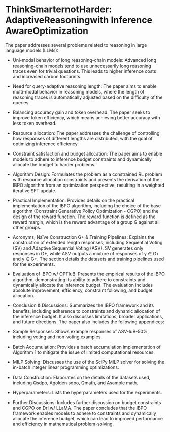 # ThinkSmarternotHarder: AdaptiveReasoningwith Inference AwareOptimization

The paper addresses several problems related to reasoning in large language models (LLMs):

- Uni-modal behavior of long reasoning-chain models: Advanced long reasoning-chain models tend to use unnecessarily long reasoning traces even for trivial questions. This leads to higher inference costs and increased carbon footprints.
- Need for query-adaptive reasoning length: The paper aims to enable multi-modal behavior in reasoning models, where the length of reasoning traces is automatically adjusted based on the difficulty of the queries.
- Balancing accuracy gain and token overhead: The paper seeks to improve token efficiency, which means achieving better accuracy with less token overhead.
- Resource allocation: The paper addresses the challenge of controlling how responses of different lengths are distributed, with the goal of optimizing inference efficiency.
- Constraint satisfaction and budget allocation: The paper aims to enable models to adhere to inference budget constraints and dynamically allocate the budget to harder problems.

- Algorithm Design: Formulates the problem as a constrained RL problem with resource allocation constraints and presents the derivation of the IBPO algorithm from an optimization perspective, resulting in a weighted iterative SFT update.
- Practical Implementation: Provides details on the practical implementation of the IBPO algorithm, including the choice of the base algorithm (Constraint Generative Policy Optimization - CGPO) and the design of the reward function. The reward function is defined as the reward margin, which is the reward advantage of a group G against all other groups.
- Acronyms, Naïve Construction G+ & Training Pipelines: Explains the construction of extended length responses, including Sequential Voting (SV) and Adaptive Sequential Voting (ASV). SV generates only responses in G+, while ASV outputs a mixture of responses of y ∈ G◦ and y ∈ G+. The section details the datasets and training pipelines used for the experiments.
- Evaluation of IBPO w/ OPTIuB: Presents the empirical results of the IBPO algorithm, demonstrating its ability to adhere to constraints and dynamically allocate the inference budget. The evaluation includes absolute improvement, efficiency, constraint following, and budget allocation.
- Conclusion & Discussions: Summarizes the IBPO framework and its benefits, including adherence to constraints and dynamic allocation of the inference budget. It also discusses limitations, broader applications, and future directions.
  The paper also includes the following appendices:
- Sample Responses: Shows example responses of ASV-IuB-50%, including voting and non-voting examples.
- Batch Accumulation: Provides a batch accumulation implementation of Algorithm 1 to mitigate the issue of limited computational resources.
- MILP Solving: Discusses the use of the SciPy MILP solver for solving the in-batch integer linear programming optimizations.
- Data Construction: Elaborates on the details of the datasets used, including Qsdpo, Agolden sdpo, Qmath, and Asample math.
- Hyperparameters: Lists the hyperparameters used for the experiments.
- Further Discussions: Includes further discussion on budget constraints and CGPO on Drl w/ LLaMA.
  The paper concludes that the IBPO framework enables models to adhere to constraints and dynamically allocate the inference budget, which can lead to improved performance and efficiency in mathematical problem-solving.
